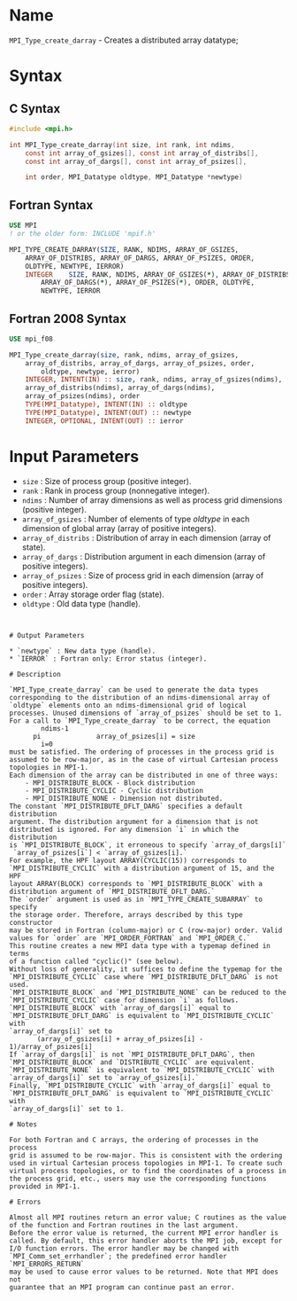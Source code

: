 # Name

`MPI_Type_create_darray` - Creates a distributed array datatype;

# Syntax

## C Syntax

```c
#include <mpi.h>

int MPI_Type_create_darray(int size, int rank, int ndims,
    const int array_of_gsizes[], const int array_of_distribs[],
    const int array_of_dargs[], const int array_of_psizes[],

    int order, MPI_Datatype oldtype, MPI_Datatype *newtype)
```

## Fortran Syntax

```fortran
USE MPI
! or the older form: INCLUDE 'mpif.h'

MPI_TYPE_CREATE_DARRAY(SIZE, RANK, NDIMS, ARRAY_OF_GSIZES,
    ARRAY_OF_DISTRIBS, ARRAY_OF_DARGS, ARRAY_OF_PSIZES, ORDER,
    OLDTYPE, NEWTYPE, IERROR)
    INTEGER    SIZE, RANK, NDIMS, ARRAY_OF_GSIZES(*), ARRAY_OF_DISTRIBS(*),
        ARRAY_OF_DARGS(*), ARRAY_OF_PSIZES(*), ORDER, OLDTYPE,
        NEWTYPE, IERROR
```

## Fortran 2008 Syntax

```fortran
USE mpi_f08

MPI_Type_create_darray(size, rank, ndims, array_of_gsizes,
    array_of_distribs, array_of_dargs, array_of_psizes, order,
        oldtype, newtype, ierror)
    INTEGER, INTENT(IN) :: size, rank, ndims, array_of_gsizes(ndims),
    array_of_distribs(ndims), array_of_dargs(ndims),
    array_of_psizes(ndims), order
    TYPE(MPI_Datatype), INTENT(IN) :: oldtype
    TYPE(MPI_Datatype), INTENT(OUT) :: newtype
    INTEGER, OPTIONAL, INTENT(OUT) :: ierror
```


# Input Parameters

* `size` : Size of process group (positive integer).
* `rank` : Rank in process group (nonnegative integer).
* `ndims` : Number of array dimensions as well as process grid dimensions
(positive integer).
* `array_of_gsizes` : Number of elements of type *oldtype* in each dimension of global
array (array of positive integers).
* `array_of_distribs` : Distribution of array in each dimension (array of state).
* `array_of_dargs` : Distribution argument in each dimension (array of positive
integers).
* `array_of_psizes` : Size of process grid in each dimension (array of positive integers).
* `order` : Array storage order flag (state).
* `oldtype` : Old data type (handle).
```


# Output Parameters

* `newtype` : New data type (handle).
* `IERROR` : Fortran only: Error status (integer).

# Description

`MPI_Type_create_darray` can be used to generate the data types
corresponding to the distribution of an ndims-dimensional array of
`oldtype` elements onto an ndims-dimensional grid of logical
processes. Unused dimensions of `array_of_psizes` should be set to 1.
For a call to `MPI_Type_create_darray` to be correct, the equation
        ndims-1
      pi              array_of_psizes[i] = size
        i=0
must be satisfied. The ordering of processes in the process grid is
assumed to be row-major, as in the case of virtual Cartesian process
topologies in MPI-1.
Each dimension of the array can be distributed in one of three ways:
    - MPI_DISTRIBUTE_BLOCK - Block distribution
    - MPI_DISTRIBUTE_CYCLIC - Cyclic distribution
    - MPI_DISTRIBUTE_NONE - Dimension not distributed.
The constant `MPI_DISTRIBUTE_DFLT_DARG` specifies a default distribution
argument. The distribution argument for a dimension that is not
distributed is ignored. For any dimension `i` in which the distribution
is `MPI_DISTRIBUTE_BLOCK`, it erroneous to specify `array_of_dargs[i]`
 `array_of_psizes[i`] < `array_of_gsizes[i].`
For example, the HPF layout ARRAY(CYCLIC(15)) corresponds to
`MPI_DISTRIBUTE_CYCLIC` with a distribution argument of 15, and the HPF
layout ARRAY(BLOCK) corresponds to `MPI_DISTRIBUTE_BLOCK` with a
distribution argument of `MPI_DISTRIBUTE_DFLT_DARG.`
The `order` argument is used as in `MPI_TYPE_CREATE_SUBARRAY` to specify
the storage order. Therefore, arrays described by this type constructor
may be stored in Fortran (column-major) or C (row-major) order. Valid
values for `order` are `MPI_ORDER_FORTRAN` and `MPI_ORDER_C.`
This routine creates a new MPI data type with a typemap defined in terms
of a function called "cyclic()" (see below).
Without loss of generality, it suffices to define the typemap for the
`MPI_DISTRIBUTE_CYCLIC` case where `MPI_DISTRIBUTE_DFLT_DARG` is not used.
`MPI_DISTRIBUTE_BLOCK` and `MPI_DISTRIBUTE_NONE` can be reduced to the
`MPI_DISTRIBUTE_CYCLIC` case for dimension `i` as follows.
`MPI_DISTRIBUTE_BLOCK` with `array_of_dargs[i]` equal to
`MPI_DISTRIBUTE_DFLT_DARG` is equivalent to `MPI_DISTRIBUTE_CYCLIC` with
`array_of_dargs[i]` set to
       (array_of_gsizes[i] + array_of_psizes[i] - 1)/array_of_psizes[i]
If `array_of_dargs[i]` is not `MPI_DISTRIBUTE_DFLT_DARG`, then
`MPI_DISTRIBUTE_BLOCK` and `DISTRIBUTE_CYCLIC` are equivalent.
`MPI_DISTRIBUTE_NONE` is equivalent to `MPI_DISTRIBUTE_CYCLIC` with
`array_of_dargs[i]` set to `array_of_gsizes[i].`
Finally, `MPI_DISTRIBUTE_CYCLIC` with `array_of_dargs[i]` equal to
`MPI_DISTRIBUTE_DFLT_DARG` is equivalent to `MPI_DISTRIBUTE_CYCLIC` with
`array_of_dargs[i]` set to 1.

# Notes

For both Fortran and C arrays, the ordering of processes in the process
grid is assumed to be row-major. This is consistent with the ordering
used in virtual Cartesian process topologies in MPI-1. To create such
virtual process topologies, or to find the coordinates of a process in
the process grid, etc., users may use the corresponding functions
provided in MPI-1.

# Errors

Almost all MPI routines return an error value; C routines as the value
of the function and Fortran routines in the last argument.
Before the error value is returned, the current MPI error handler is
called. By default, this error handler aborts the MPI job, except for
I/O function errors. The error handler may be changed with
`MPI_Comm_set_errhandler`; the predefined error handler `MPI_ERRORS_RETURN`
may be used to cause error values to be returned. Note that MPI does not
guarantee that an MPI program can continue past an error.
